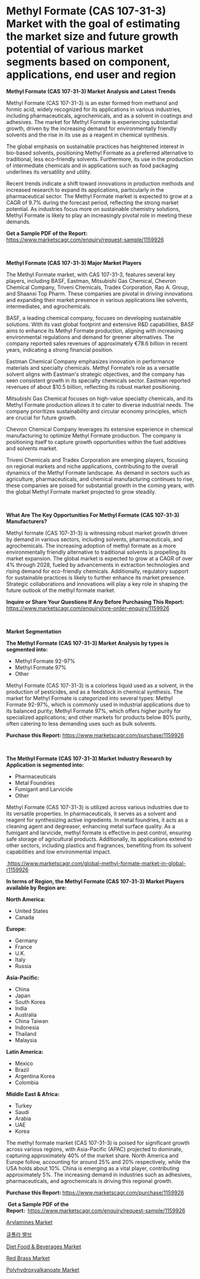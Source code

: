 <p><h1>Methyl Formate (CAS 107-31-3) Market with the goal of estimating the market size and future growth potential of various market segments based on component, applications, end user and region</h1></p><p><strong>Methyl Formate (CAS 107-31-3) Market Analysis and Latest Trends</strong></p>
<p><p>Methyl Formate (CAS 107-31-3) is an ester formed from methanol and formic acid, widely recognized for its applications in various industries, including pharmaceuticals, agrochemicals, and as a solvent in coatings and adhesives. The market for Methyl Formate is experiencing substantial growth, driven by the increasing demand for environmentally friendly solvents and the rise in its use as a reagent in chemical synthesis.</p><p>The global emphasis on sustainable practices has heightened interest in bio-based solvents, positioning Methyl Formate as a preferred alternative to traditional, less eco-friendly solvents. Furthermore, its use in the production of intermediate chemicals and in applications such as food packaging underlines its versatility and utility. </p><p>Recent trends indicate a shift toward innovations in production methods and increased research to expand its applications, particularly in the pharmaceutical sector. The Methyl Formate market is expected to grow at a CAGR of 9.7% during the forecast period, reflecting the strong market potential. As industries focus more on sustainable chemistry solutions, Methyl Formate is likely to play an increasingly pivotal role in meeting these demands.</p></p>
<p><strong>Get a Sample PDF of the Report:&nbsp;</strong> <a href="https://www.marketscagr.com/enquiry/request-sample/1159926">https://www.marketscagr.com/enquiry/request-sample/1159926</a></p>
<p>&nbsp;</p>
<p><strong>Methyl Formate (CAS 107-31-3) Major Market Players</strong></p>
<p><p>The Methyl Formate market, with CAS 107-31-3, features several key players, including BASF, Eastman, Mitsubishi Gas Chemical, Chevron Chemical Company, Triveni Chemicals, Tradex Corporation, Rao A. Group, and Shaanxi Top Pharm. These companies are pivotal in driving innovations and expanding their market presence in various applications like solvents, intermediates, and agrochemicals.</p><p>BASF, a leading chemical company, focuses on developing sustainable solutions. With its vast global footprint and extensive R&D capabilities, BASF aims to enhance its Methyl Formate production, aligning with increasing environmental regulations and demand for greener alternatives. The company reported sales revenues of approximately €78.6 billion in recent years, indicating a strong financial position.</p><p>Eastman Chemical Company emphasizes innovation in performance materials and specialty chemicals. Methyl Formate’s role as a versatile solvent aligns with Eastman's strategic objectives, and the company has seen consistent growth in its specialty chemicals sector. Eastman reported revenues of about $10.5 billion, reflecting its robust market positioning.</p><p>Mitsubishi Gas Chemical focuses on high-value specialty chemicals, and its Methyl Formate production allows it to cater to diverse industrial needs. The company prioritizes sustainability and circular economy principles, which are crucial for future growth.</p><p>Chevron Chemical Company leverages its extensive experience in chemical manufacturing to optimize Methyl Formate production. The company is positioning itself to capture growth opportunities within the fuel additives and solvents market.</p><p>Triveni Chemicals and Tradex Corporation are emerging players, focusing on regional markets and niche applications, contributing to the overall dynamics of the Methyl Formate landscape. As demand in sectors such as agriculture, pharmaceuticals, and chemical manufacturing continues to rise, these companies are poised for substantial growth in the coming years, with the global Methyl Formate market projected to grow steadily.</p></p>
<p>&nbsp;</p>
<p><strong>What Are The Key Opportunities For Methyl Formate (CAS 107-31-3) Manufacturers?</strong></p>
<p><p>Methyl formate (CAS 107-31-3) is witnessing robust market growth driven by demand in various sectors, including solvents, pharmaceuticals, and agrochemicals. The increasing adoption of methyl formate as a more environmentally friendly alternative to traditional solvents is propelling its market expansion. The global market is expected to grow at a CAGR of over 4% through 2028, fueled by advancements in extraction technologies and rising demand for eco-friendly chemicals. Additionally, regulatory support for sustainable practices is likely to further enhance its market presence. Strategic collaborations and innovations will play a key role in shaping the future outlook of the methyl formate market.</p></p>
<p><strong>Inquire or Share Your Questions If Any Before Purchasing This Report:</strong> <a href="https://www.marketscagr.com/enquiry/pre-order-enquiry/1159926">https://www.marketscagr.com/enquiry/pre-order-enquiry/1159926</a></p>
<p>&nbsp;</p>
<p><strong>Market Segmentation</strong></p>
<p><strong>The Methyl Formate (CAS 107-31-3) Market Analysis by types is segmented into:</strong></p>
<p><ul><li>Methyl Formate 92-97%</li><li>Methyl Formate 97%</li><li>Other</li></ul></p>
<p><p>Methyl Formate (CAS 107-31-3) is a colorless liquid used as a solvent, in the production of pesticides, and as a feedstock in chemical synthesis. The market for Methyl Formate is categorized into several types: Methyl Formate 92-97%, which is commonly used in industrial applications due to its balanced purity; Methyl Formate 97%, which offers higher purity for specialized applications; and other markets for products below 80% purity, often catering to less demanding uses such as bulk solvents.</p></p>
<p><strong>Purchase this Report:&nbsp;</strong><a href="https://www.marketscagr.com/purchase/1159926">https://www.marketscagr.com/purchase/1159926</a></p>
<p>&nbsp;</p>
<p><strong>The Methyl Formate (CAS 107-31-3) Market Industry Research by Application is segmented into:</strong></p>
<p><ul><li>Pharmaceuticals</li><li>Metal Foundries</li><li>Fumigant and Larvicide</li><li>Other</li></ul></p>
<p><p>Methyl Formate (CAS 107-31-3) is utilized across various industries due to its versatile properties. In pharmaceuticals, it serves as a solvent and reagent for synthesizing active ingredients. In metal foundries, it acts as a cleaning agent and degreaser, enhancing metal surface quality. As a fumigant and larvicide, methyl formate is effective in pest control, ensuring safe storage of agricultural products. Additionally, its applications extend to other sectors, including plastics and fragrances, benefiting from its solvent capabilities and low environmental impact.</p></p>
<p><a href="https://www.marketscagr.com/global-methyl-formate-market-in-global-r1159926">&nbsp;https://www.marketscagr.com/global-methyl-formate-market-in-global-r1159926</a></p>
<p><strong>In terms of Region, the Methyl Formate (CAS 107-31-3) Market Players available by Region are:</strong></p>
<p>
    <p> <strong> North America: </strong>
        <ul>
            <li>United States</li>
            <li>Canada</li>
        </ul>
        </p> 
    <p> <strong> Europe: </strong>
        <ul>
            <li>Germany</li>
            <li>France</li>
            <li>U.K.</li>
            <li>Italy</li>
            <li>Russia</li>
        </ul>
        </p> 
    <p> <strong> Asia-Pacific: </strong>
        <ul>
            <li>China</li>
            <li>Japan</li>
            <li>South Korea</li>
            <li>India</li>
            <li>Australia</li>
            <li>China Taiwan</li>
            <li>Indonesia</li>
            <li>Thailand</li>
            <li>Malaysia</li>
        </ul>
        </p> 
    <p> <strong> Latin America: </strong>
        <ul>
            <li>Mexico</li>
            <li>Brazil</li>
            <li>Argentina Korea</li>
            <li>Colombia</li>
        </ul>
        </p> 
    <p> <strong> Middle East & Africa: </strong>
        <ul>
            <li>Turkey</li>
            <li>Saudi</li>
            <li>Arabia</li>
            <li>UAE</li>
            <li>Korea</li>
        </ul>
    </p>
    </p>
<p><p>The methyl formate market (CAS 107-31-3) is poised for significant growth across various regions, with Asia-Pacific (APAC) projected to dominate, capturing approximately 40% of the market share. North America and Europe follow, accounting for around 25% and 20% respectively, while the USA holds about 10%. China is emerging as a vital player, contributing approximately 5%. The increasing demand in industries such as adhesives, pharmaceuticals, and agrochemicals is driving this regional growth.</p></p>
<p><strong>Purchase this Report: </strong><a href="https://www.marketscagr.com/purchase/1159926">https://www.marketscagr.com/purchase/1159926</a></p>
<p>&nbsp;<strong>Get a Sample PDF of the Report:&nbsp;&nbsp;</strong><a href="https://www.marketscagr.com/enquiry/request-sample/1159926">https://www.marketscagr.com/enquiry/request-sample/1159926</a></p>
<p><strong></strong></p>
<p><p><a href="https://www.linkedin.com/pulse/future-insights-arylamines-market-trends-regional-analysis-year-j1wrf?trackingId=MukK4sR2RGO39EabDLoRBQ%3D%3D">Arylamines Market</a></p><p><a href="https://medium.com/@abigalehuel/%EC%BB%B5%EC%98%AC%EB%9D%BC-%EB%B0%B8%EB%B8%8C-%EC%8B%9C%EC%9E%A5-%EA%B7%9C%EB%AA%A8-%EC%A0%90%EC%9C%A0%EC%9C%A8-%EB%B0%8F-%ED%8A%B8%EB%A0%8C%EB%93%9C-%EB%B6%84%EC%84%9D-%EB%B3%B4%EA%B3%A0%EC%84%9C-%EC%B5%9C%EC%A2%85-%EC%9A%A9%EB%8F%84-%EB%B0%9C%EC%A0%84%EC%86%8C-%EA%B8%88%EC%86%8D-%EA%B3%B5%EC%9E%A5-%EC%97%B0%EB%A7%88-%EA%B4%91%EB%AC%BC-%EB%B0%8F-%ED%99%94%ED%95%99%EB%AC%BC%EC%A7%88-%EB%B3%84-%EC%9B%90%EC%9E%90%EC%9E%AC%EB%B3%84-2031%EB%85%84%EA%B9%8C%EC%A7%80%EC%9D%98-%EC%98%88%EC%B8%A1-07bc9ca43f2c">큐폴라 밸브</a></p><p><a href="https://github.com/gulaimolin/Market-Research-Report-List-6/blob/main/diet-food-beverages-market.md">Diet Food & Beverages Market</a></p><p><a href="https://www.linkedin.com/pulse/red-brass-industry-sector-new-technologies-market-impact-forecasted-v2evf?trackingId=D60LHyLoTkmFin2dpY7ZSg%3D%3D">Red Brass Market</a></p><p><a href="https://issuu.com/reportprime-2/docs/polyhydroxyalkanoate-market-size-20_f5ef21c0ff487e">Polyhydroxyalkanoate Market</a></p></p>